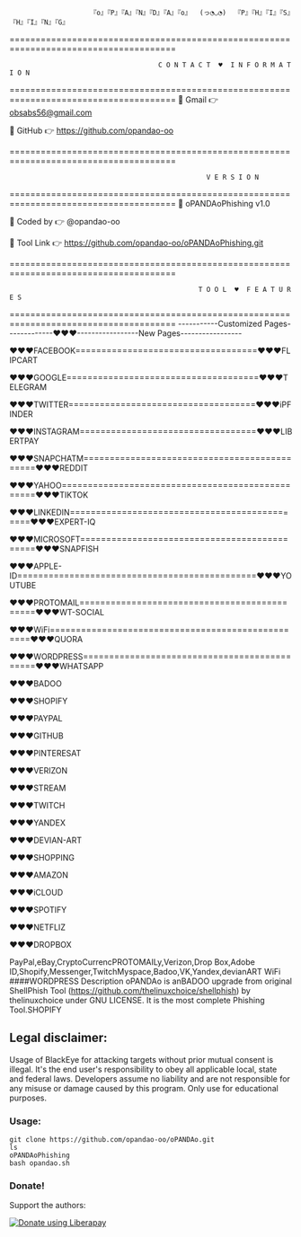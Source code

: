                         『o』『P』『A』『N』『D』『A』『o』  (っ◔◡◔)  『P』『H』『I』『S』『H』『I』『N』『G』

======================================================================================

                                         C O N T A C T  ♥  I N F O R M A T I O N
  
======================================================================================
🎀 Gmail  👉 obsabs56@gmail.com

🎀 GitHub 👉 https://github.com/opandao-oo

======================================================================================

                                                     V E R S I O N
  
======================================================================================
🎀 oPANDAoPhishing v1.0

🎀 Coded by  👉 @opandao-oo

🎀 Tool Link 👉 https://github.com/opandao-oo/oPANDAoPhishing.git

======================================================================================

                                                   T O O L  ♥  F E A T U R E S
                                                  
======================================================================================
-----------Customized Pages-------------♥♥♥-----------------New Pages-----------------

♥♥♥FACEBOOK===================================♥♥♥FLIPCART

♥♥♥GOOGLE=====================================♥♥♥TELEGRAM

♥♥♥TWITTER====================================♥♥♥iPFINDER

♥♥♥INSTAGRAM==================================♥♥♥LIBERTPAY

♥♥♥SNAPCHATM=============================================♥♥♥REDDIT

♥♥♥YAHOO=================================================♥♥♥TIKTOK 

♥♥♥LINKEDIN==============================================♥♥♥EXPERT-IQ

♥♥♥MICROSOFT=============================================♥♥♥SNAPFISH

♥♥♥APPLE-ID==============================================♥♥♥YOUTUBE

♥♥♥PROTOMAIL=============================================♥♥♥WT-SOCIAL

♥♥♥WiFi==================================================♥♥♥QUORA

♥♥♥WORDPRESS=============================================♥♥♥WHATSAPP

♥♥♥BADOO    

♥♥♥SHOPIFY  

♥♥♥PAYPAL

♥♥♥GITHUB    

♥♥♥PINTERESAT    

♥♥♥VERIZON        

♥♥♥STREAM      

♥♥♥TWITCH

♥♥♥YANDEX

♥♥♥DEVIAN-ART

♥♥♥SHOPPING

♥♥♥AMAZON

♥♥♥iCLOUD

♥♥♥SPOTIFY

♥♥♥NETFLIZ

♥♥♥DROPBOX


























PayPal,eBay,CryptoCurrencPROTOMAILy,Verizon,Drop Box,Adobe ID,Shopify,Messenger,TwitchMyspace,Badoo,VK,Yandex,devianART
WiFi
####WORDPRESS Description
oPANDAo is anBADOO upgrade from original ShellPhish Tool (https://github.com/thelinuxchoice/shellphish) by thelinuxchoice under GNU LICENSE. It is the most complete Phishing Tool.SHOPIFY

## Legal disclaimer:
Usage of BlackEye for attacking targets without prior mutual consent is illegal. It's the end user's responsibility to obey all applicable local, state and federal laws. Developers assume no liability and are not responsible for any misuse or damage caused by this program. Only use for educational purposes.


### Usage:

```
git clone https://github.com/opandao-oo/oPANDAo.git
ls
oPANDAoPhishing
bash opandao.sh

```


### Donate!
Support the authors:

<noscript><a href="https://liberapay.com/thelinuxchoice/donate"><img alt="Donate using Liberapay" src="https://liberapay.com/assets/widgets/donate.svg"></a></noscript>
